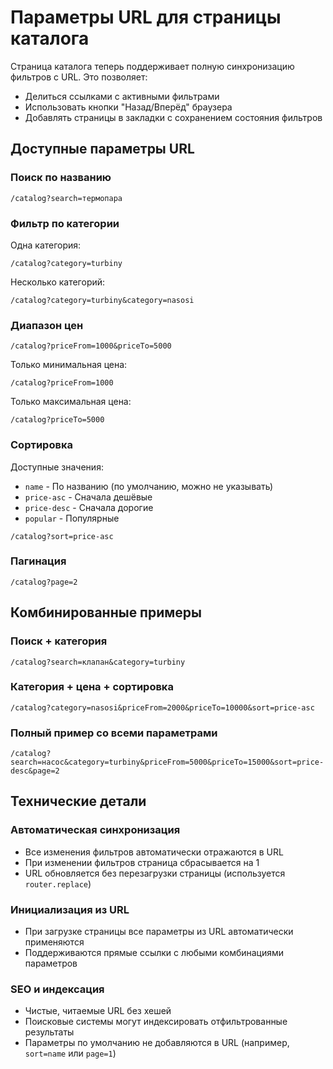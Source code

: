 # Параметры URL для страницы каталога

Страница каталога теперь поддерживает полную синхронизацию фильтров с URL. Это позволяет:
- Делиться ссылками с активными фильтрами
- Использовать кнопки "Назад/Вперёд" браузера
- Добавлять страницы в закладки с сохранением состояния фильтров

## Доступные параметры URL

### Поиск по названию
```
/catalog?search=термопара
```

### Фильтр по категории
Одна категория:
```
/catalog?category=turbiny
```

Несколько категорий:
```
/catalog?category=turbiny&category=nasosi
```

### Диапазон цен
```
/catalog?priceFrom=1000&priceTo=5000
```

Только минимальная цена:
```
/catalog?priceFrom=1000
```

Только максимальная цена:
```
/catalog?priceTo=5000
```

### Сортировка
Доступные значения:
- `name` - По названию (по умолчанию, можно не указывать)
- `price-asc` - Сначала дешёвые
- `price-desc` - Сначала дорогие
- `popular` - Популярные

```
/catalog?sort=price-asc
```

### Пагинация
```
/catalog?page=2
```

## Комбинированные примеры

### Поиск + категория
```
/catalog?search=клапан&category=turbiny
```

### Категория + цена + сортировка
```
/catalog?category=nasosi&priceFrom=2000&priceTo=10000&sort=price-asc
```

### Полный пример со всеми параметрами
```
/catalog?search=насос&category=turbiny&priceFrom=5000&priceTo=15000&sort=price-desc&page=2
```

## Технические детали

### Автоматическая синхронизация
- Все изменения фильтров автоматически отражаются в URL
- При изменении фильтров страница сбрасывается на 1
- URL обновляется без перезагрузки страницы (используется `router.replace`)

### Инициализация из URL
- При загрузке страницы все параметры из URL автоматически применяются
- Поддерживаются прямые ссылки с любыми комбинациями параметров

### SEO и индексация
- Чистые, читаемые URL без хешей
- Поисковые системы могут индексировать отфильтрованные результаты
- Параметры по умолчанию не добавляются в URL (например, `sort=name` или `page=1`)

